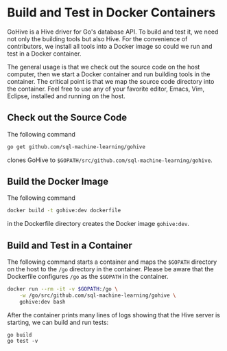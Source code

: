 # Build and Test in Docker Containers

GoHive is a Hive driver for Go's database API.  To build and test it, we need not only the building tools but also Hive.  For the convenience of contributors, we install all tools into a Docker image so could we run and test in a Docker container.

The general usage is that we check out the source code on the host computer, then we start a Docker container and run building tools in the container.  The critical point is that we map the source code directory into the container.  Feel free to use any of your favorite editor, Emacs, Vim, Eclipse, installed and running on the host.

## Check out the Source Code

The following command

```bash
go get github.com/sql-machine-learning/gohive
```

clones GoHive to `$GOPATH/src/github.com/sql-machine-learning/gohive`.

## Build the Docker Image

The following command

```bash
docker build -t gohive:dev dockerfile
```

in the Dockerfile directory creates the Docker image `gohive:dev`.

## Build and Test in a Container

The following command starts a container and maps the `$GOPATH` directory on the host to the `/go` directory in the container.  Please be aware that the Dockerfile configures `/go` as the `$GOPATH` in the container.

```bash
docker run --rm -it -v $GOPATH:/go \
    -w /go/src/github.com/sql-machine-learning/gohive \
    gohive:dev bash
```

After the container prints many lines of logs showing that the Hive server is starting, we can build and run tests:

```
go build
go test -v
```
